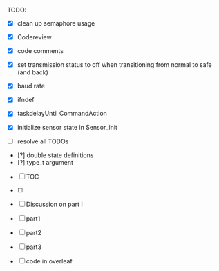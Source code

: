 TODO:

- [x] clean up semaphore usage
- [x] Codereview
- [x] code comments
- [x] set transmission status to off when transitioning from normal to safe (and back)
- [x] baud rate
- [x] ifndef
- [x] taskdelayUntil CommandAction
- [x] initialize sensor state in Sensor_init
- [ ] resolve all TODOs


- [?] double state definitions
- [?] type_t argument



- [ ] TOC
- [ ] 
- [ ] Discussion on part I
- [ ] part1
- [ ] part2
- [ ] part3
- [ ] code in overleaf 


